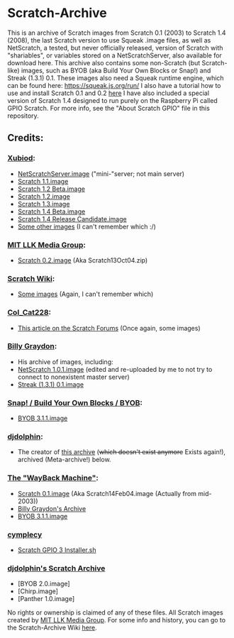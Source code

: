 # Scratch-Archive
This is an archive of Scratch images from Scratch 0.1 (2003) to Scratch 1.4 (2008), the last Scratch version to use Squeak .image files, as well as NetScratch, a tested, but never officially released, version of Scratch with "shariables", or variables stored on a NetScratchServer, also available for download here. This archive also contains some non-Scratch (but Scratch-like) images, such as BYOB (aka Build Your Own Blocks or Snap!) and Streak (1.3.1) 0.1. These images also need a Squeak runtime engine, which can be found here: https://squeak.js.org/run/ I also have a tutorial how to use and install Scratch 0.1 and 0.2 [here](https://scratch.mit.edu/discuss/topic/436970/) I have also included a special version of Scratch 1.4 designed to run purely on the Raspberry Pi called GPIO Scratch. For more info, see the "About Scratch GPIO" file in this repository.  
## Credits:
### [Xubiod](https://github.com/xubiod):
- [NetScratchServer.image](https://github.com/xubiod/scratch-archive/blob/master/NetScratchServer.image) ("mini-"server; not main server)  
- [Scratch 1.1.image](https://github.com/xubiod/scratch-archive/blob/master/1.1.image)
- [Scratch 1.2 Beta.image](https://github.com/xubiod/scratch-archive/blob/master/1.2beta.image)
- [Scratch 1.2.image](https://github.com/xubiod/scratch-archive/blob/master/1.2.0.image)
- [Scratch 1.3.image](https://github.com/xubiod/scratch-archive/blob/master/1.3.0.image)
- [Scratch 1.4 Beta.image](https://github.com/xubiod/scratch-archive/blob/master/1.4beta.image)
- [Scratch 1.4 Release Candidate.image](https://github.com/xubiod/scratch-archive/blob/master/Scratch%201.4%20rc.image)
- [Some other images](https://github.com/xubiod/scratch-archive) (I can't remember which :/)
### [MIT LLK Media Group](https://llk.media.mit.edu/):  
- [Scratch 0.2.image](https://llk.media.mit.edu/courses/software/scratch/mas714Scratch-old.html) (Aka Scratch13Oct04.zip)
### [Scratch Wiki](https://en.scratch-wiki.info/):
- [Some images](https://en.scratch-wiki.info/wiki/Development_of_Scratch_1.0) (Again, I can't remember which)
### [Col_Cat228](https://scratch.mit.edu/users/Col_Cat228/):
- [This article on the Scratch Forums](https://scratch.mit.edu/discuss/topic/409440/?page=1) (Once again, some images)
### [Billy Graydon](http://web.archive.org/web/20100903075459/http://streak.t35.com/downloads.html):  
- His archive of images, including:  
- [NetScratch 1.0.1.image](http://www.mediafire.com/file/kon4yzmiwod/NetScratch_1.0.1.image/file) (edited and re-uploaded by me to not try to connect to nonexistent master server)
- [Streak (1.3.1) 0.1.image](http://www.mediafire.com/file/jybhzzenznd/Streak%25281.3.1%25290.1.image/file)  
### [Snap! / Build Your Own Blocks / BYOB](snap.berkeley.edu):
- [BYOB 3.1.1.image](https://web.archive.org/web/20130424072729/http://snap.berkeley.edu/BYOB_3_1_1_110519_w_changes.zip)
### [djdolphin](https://scratch.mit.edu/users/djdolphin/):
- The creator of [this archive](archive.glitch.pizza) (~~which doesn't exist anymore~~ Exists again!), archived (Meta-archive!) below.
### [The "WayBack Machine"](https://web.archive.org/):  
- [Scratch 0.1.image](https://web.archive.org/web/20190518015744/http://archive.glitch.pizza/mods/Scratch14Feb04.image) (Aka Scratch14Feb04.image (Actually from mid-2003))  
- [Billy Graydon's Archive](http://web.archive.org/web/20100903075459/http://streak.t35.com/downloads.html)
- [BYOB 3.1.1.image](https://web.archive.org/web/20130424072729/http://snap.berkeley.edu/BYOB_3_1_1_110519_w_changes.zip)  
### [cymplecy](https://github.com/cymplecy)
- [Scratch GPIO 3 Installer.sh](https://github.com/cymplecy/scratch_gpio/blob/V5/installer/install_scratchgpio3.sh)
### [djdolphin's Scratch Archive](archive.glitch.pizza)
- [BYOB 2.0.image]
- [Chirp.image]
- [Panther 1.0.image]

No rights or ownership is claimed of any of these files. All Scratch images created by [MIT LLK Media Group](https://llk.media.mit.edu/).
For some info and history, you can go to the Scratch-Archive Wiki [here](https://github.com/retro-person/Scratch-Archive/wiki).
